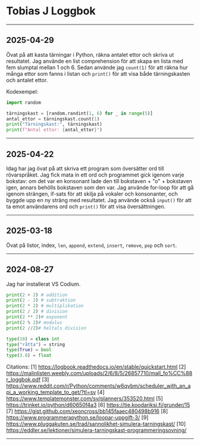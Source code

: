 # Tobias J Loggbok

---

## 2025-04-29

Övat på att kasta tärningar i Python, räkna antalet ettor och skriva ut resultatet. Jag använde en list comprehension för att skapa en lista med fem slumptal mellan 1 och 6. Sedan använde jag `count(1)` för att räkna hur många ettor som fanns i listan och `print()` för att visa både tärningskasten och antalet ettor.

Kodexempel:
```python
import random

tärningskast = [random.randint(1, 6) for _ in range(5)]
antal_ettor = tärningskast.count(1)
print("Tärningskast:", tärningskast)
print(f"Antal ettor: {antal_ettor}")
```

---

## 2025-04-22

Idag har jag övat på att skriva ett program som översätter ord till rövarspråket. Jag fick mata in ett ord och programmet gick igenom varje bokstav: om det var en konsonant lade den till bokstaven + "o" + bokstaven igen, annars behölls bokstaven som den var. Jag använde for-loop för att gå igenom strängen, if-sats för att skilja på vokaler och konsonanter, och byggde upp en ny sträng med resultatet. Jag använde också `input()` för att ta emot användarens ord och `print()` för att visa översättningen.

---

## 2025-03-18

Övat på listor, index, `len`, `append`, `extend`, `insert`, `remove`, `pop` och `sort`.

---

## 2024-08-27

Jag har installerat VS Codium.

```python
print(2 + 2) # addition
print(2 - 2) # subtraktion
print(2 * 2) # multiplikation
print(2 / 2) # division
print(2 ** 2)# exponent
print(2 % 2)# modulus
print(2 //2)# heltals division

type(10) = class int
type("råtta") = string
type(True) = bool
type(3.8) = float
```

Citations:
[1] https://logbook.readthedocs.io/en/stable/quickstart.html
[2] https://malinlisten.weebly.com/uploads/2/6/8/5/26857710/mall_fo%CC%88r_loggbok.pdf
[3] https://www.reddit.com/r/Python/comments/w6qvbm/scheduler_with_an_api_a_working_template_to_get/?tl=sv
[4] https://www.templatemonster.com/sv/planners/353520.html
[5] https://trinket.io/python/d60650f4a3
[6] https://tie.koodariksi.fi/grunder/15
[7] https://gist.github.com/xeoncross/bb145faaec480498b916
[8] https://www.programmerapython.se/loopar-uppgift-3/
[9] https://www.pluggakuten.se/trad/sannolikhet-simulera-tarningskast/
[10] https://eddler.se/lektioner/simulera-tarningskast-programmeringsovning/

---